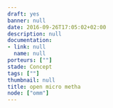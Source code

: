 ```yaml
---
draft: yes
banner: null
date: 2016-09-26T17:05:02+02:00
description: null
documentation:
- link: null
  name: null
porteurs: [""]
stade: Concept
tags: [""]
thumbnail: null
title: open micro metha
node: ["omm"]
---
```

